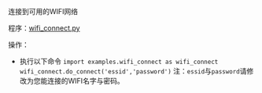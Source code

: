 连接到可用的WIFI网络

程序：[wifi_connect.py](wifi_connect.py)

操作：
- 执行以下命令
`import examples.wifi_connect as wifi_connect`
`wifi_connect.do_connect('essid','password')`
注：`essid`与`password`请修改为您能连接的WIFI名字与密码。